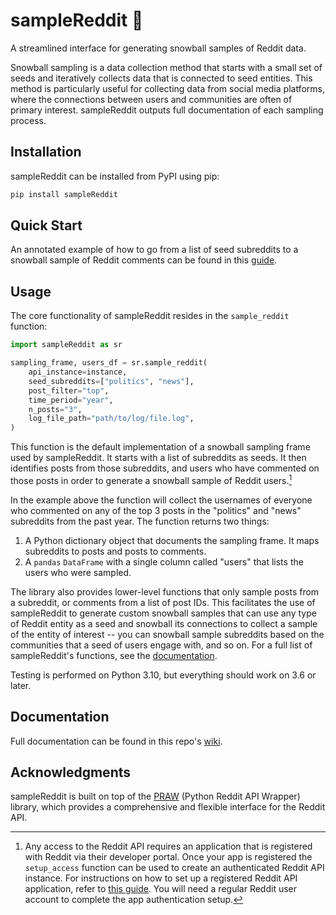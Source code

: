 # sampleReddit 🫴

A streamlined interface for generating snowball samples of Reddit data. 

Snowball sampling is a data collection method that starts with a small set of seeds and iteratively collects data that is connected to seed entities. This method is particularly useful for collecting data from social media platforms, where the connections between users and communities are often of primary interest. sampleReddit outputs full documentation of each sampling process.

## Installation

sampleReddit can be installed from PyPI using pip:

```bash
pip install sampleReddit
```

## Quick Start

An annotated example of how to go from a list of seed subreddits to a snowball sample of Reddit comments can be found in this [guide](https://github.com/ReedMerrill/sampleReddit/wiki/Data-Collection-Example).

## Usage

The core functionality of sampleReddit resides in the `sample_reddit` function:

```python
import sampleReddit as sr

sampling_frame, users_df = sr.sample_reddit(
    api_instance=instance,
    seed_subreddits=["politics", "news"],
    post_filter="top",
    time_period="year",
    n_posts="3",
    log_file_path="path/to/log/file.log",
)
```

This function is the default implementation of a snowball sampling frame used by sampleReddit. It starts with a list of subreddits as seeds. It then identifies posts from those subreddits, and users who have commented on those posts in order to generate a snowball sample of Reddit users.[^1]

In the example above the function will collect the usernames of everyone who commented on any of the top 3 posts in the "politics" and "news" subreddits from the past year. The function returns two things:

1. A Python dictionary object that documents the sampling frame. It maps subreddits to posts and posts to comments.
2. A `pandas` `DataFrame` with a single column called "users" that lists the users who were sampled.

The library also provides lower-level functions that only sample posts from a subreddit, or comments from a list of post IDs. This facilitates the use of sampleReddit to generate custom snowball samples that can use any type of Reddit entity as a seed and snowball its connections to collect a sample of the entity of interest -- you can snowball sample subreddits based on the communities that a seed of users engage with, and so on. For a full list of sampleReddit's functions, see the [documentation](https://github.com/ReedMerrill/sampleReddit/wiki/User-Manual).

[^1]: Any access to the Reddit API requires an application that is registered with Reddit via their developer portal. Once your app is registered the `setup_access` function can be used to create an authenticated Reddit API instance. For instructions on how to set up a registered Reddit API application, refer to [this guide](https://github.com/reddit-archive/reddit/wiki/OAuth2-App-Types#script-app). You will need a regular Reddit user account to complete the app authentication setup.

Testing is performed on Python 3.10, but everything should work on 3.6 or later.

## Documentation

Full documentation can be found in this repo's [wiki](https://github.com/ReedMerrill/sampleReddit/wiki/User-Manual).

## Acknowledgments

sampleReddit is built on top of the [PRAW](https://github.com/praw-dev/praw) (Python Reddit API Wrapper) library, which provides a comprehensive and flexible interface for the Reddit API.
